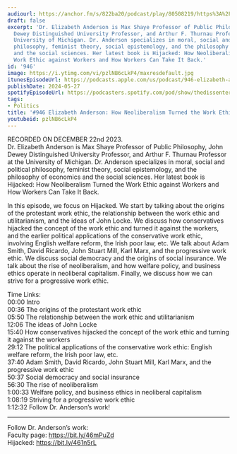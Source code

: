 ```yaml
---
audiourl: https://anchor.fm/s/822ba20/podcast/play/80508219/https%3A%2F%2Fd3ctxlq1ktw2nl.cloudfront.net%2Fstaging%2F2023-11-27%2Fbcbfb38e-6f9b-81f3-b29e-40ac25851f32.m4a
draft: false
excerpt: 'Dr. Elizabeth Anderson is Max Shaye Professor of Public Philosophy, John
  Dewey Distinguished University Professor, and Arthur F. Thurnau Professor at the
  University of Michigan. Dr. Anderson specializes in moral, social and political
  philosophy, feminist theory, social epistemology, and the philosophy of economics
  and the social sciences. Her latest book is Hijacked: How Neoliberalism Turned the
  Work Ethic against Workers and How Workers Can Take It Back.'
id: '946'
image: https://i.ytimg.com/vi/pzlNB6cLkP4/maxresdefault.jpg
itunesEpisodeUrl: https://podcasts.apple.com/us/podcast/946-elizabeth-anderson-how-neoliberalism-turned-the/id1451347236?i=1000656950876&uo=4
publishDate: 2024-05-27
spotifyEpisodeUrl: https://podcasters.spotify.com/pod/show/thedissenter/episodes/946-Elizabeth-Anderson-How-Neoliberalism-Turned-the-Work-Ethic-against-Workers-e2dndrr
tags:
- Politics
title: '#946 Elizabeth Anderson: How Neoliberalism Turned the Work Ethic against Workers'
youtubeid: pzlNB6cLkP4
---
```

<div class="timelinks">

RECORDED ON DECEMBER 22nd 2023.  
Dr. Elizabeth Anderson is Max Shaye Professor of Public Philosophy, John Dewey Distinguished University Professor, and Arthur F. Thurnau Professor at the University of Michigan. Dr. Anderson specializes in moral, social and political philosophy, feminist theory, social epistemology, and the philosophy of economics and the social sciences. Her latest book is Hijacked: How Neoliberalism Turned the Work Ethic against Workers and How Workers Can Take It Back.

In this episode, we focus on Hijacked. We start by talking about the origins of the protestant work ethic, the relationship between the work ethic and utilitarianism, and the ideas of John Locke. We discuss how conservatives hijacked the concept of the work ethic and turned it against the workers, and the earlier political applications of the conservative work ethic, involving English welfare reform, the Irish poor law, etc. We talk about Adam Smith, David Ricardo, John Stuart Mill, Karl Marx, and the progressive work ethic. We discuss social democracy and the origins of social insurance. We talk about the rise of neoliberalism, and how welfare policy, and business ethics operate in neoliberal capitalism. Finally, we discuss how we can strive for a progressive work ethic.

Time Links:  
<time>00:00</time> Intro  
<time>00:36</time> The origins of the protestant work ethic  
<time>05:50</time> The relationship between the work ethic and utilitarianism  
<time>12:06</time> The ideas of John Locke  
<time>15:40</time> How conservatives hijacked the concept of the work ethic and turning it against the workers  
<time>29:12</time> The political applications of the conservative work ethic: English welfare reform, the Irish poor law, etc.  
<time>37:40</time> Adam Smith, David Ricardo, John Stuart Mill, Karl Marx, and the progressive work ethic  
<time>50:37</time> Social democracy and social insurance  
<time>56:30</time> The rise of neoliberalism  
<time>1:00:33</time> Welfare policy, and business ethics in neoliberal capitalism  
<time>1:08:19</time> Striving for a progressive work ethic  
<time>1:12:32</time> Follow Dr. Anderson’s work!

---

Follow Dr. Anderson’s work:  
Faculty page: https://bit.ly/46mPuZd  
Hijacked: https://bit.ly/461n5rL
</div>


